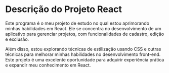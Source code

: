 # Descrição do Projeto React

Este programa é o meu projeto de estudo no qual estou aprimorando minhas habilidades em React. Ele se concentra no desenvolvimento de um aplicativo para gerenciar projetos, com funcionalidades de cadastro, edição e exclusão. 

Além disso, estou explorando técnicas de estilização usando CSS e outras técnicas para melhorar minhas habilidades no desenvolvimento front-end. Este projeto é uma excelente oportunidade para adquirir experiência prática e expandir meu conhecimento em React.